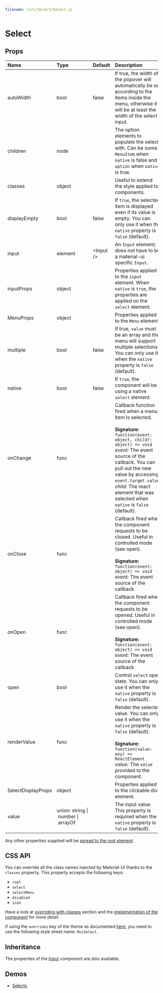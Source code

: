 ```yaml
---
filename: /src/Select/Select.js
---
```


<!--- This documentation is automatically generated, do not try to edit it. -->

# Select



## Props

| Name | Type | Default | Description |
|:-----|:-----|:--------|:------------|
| <span class="prop-name">autoWidth</span> | <span class="prop-type">bool | <span class="prop-default">false</span> | If true, the width of the popover will automatically be set according to the items inside the menu, otherwise it will be at least the width of the select input. |
| <span class="prop-name">children</span> | <span class="prop-type">node |  | The option elements to populate the select with. Can be some `MenuItem` when `native` is false and `option` when `native` is true. |
| <span class="prop-name">classes</span> | <span class="prop-type">object |  | Useful to extend the style applied to components. |
| <span class="prop-name">displayEmpty</span> | <span class="prop-type">bool | <span class="prop-default">false</span> | If `true`, the selected item is displayed even if its value is empty. You can only use it when the `native` property is `false` (default). |
| <span class="prop-name">input</span> | <span class="prop-type">element | <span class="prop-default">&lt;Input /></span> | An `Input` element; does not have to be a material-ui specific `Input`. |
| <span class="prop-name">inputProps</span> | <span class="prop-type">object |  | Properties applied to the `input` element. When `native` is `true`, the properties are applied on the `select` element. |
| <span class="prop-name">MenuProps</span> | <span class="prop-type">object |  | Properties applied to the `Menu` element. |
| <span class="prop-name">multiple</span> | <span class="prop-type">bool | <span class="prop-default">false</span> | If true, `value` must be an array and the menu will support multiple selections. You can only use it when the `native` property is `false` (default). |
| <span class="prop-name">native</span> | <span class="prop-type">bool | <span class="prop-default">false</span> | If `true`, the component will be using a native `select` element. |
| <span class="prop-name">onChange</span> | <span class="prop-type">func |  | Callback function fired when a menu item is selected.<br><br>**Signature:**<br>`function(event: object, child?: object) => void`<br>*event:* The event source of the callback. You can pull out the new value by accessing `event.target.value`.<br>*child:* The react element that was selected when `native` is `false` (default). |
| <span class="prop-name">onClose</span> | <span class="prop-type">func |  | Callback fired when the component requests to be closed. Useful in controlled mode (see open).<br><br>**Signature:**<br>`function(event: object) => void`<br>*event:* The event source of the callback |
| <span class="prop-name">onOpen</span> | <span class="prop-type">func |  | Callback fired when the component requests to be opened. Useful in controlled mode (see open).<br><br>**Signature:**<br>`function(event: object) => void`<br>*event:* The event source of the callback |
| <span class="prop-name">open</span> | <span class="prop-type">bool |  | Control `select` open state. You can only use it when the `native` property is `false` (default). |
| <span class="prop-name">renderValue</span> | <span class="prop-type">func |  | Render the selected value. You can only use it when the `native` property is `false` (default).<br><br>**Signature:**<br>`function(value: any) => ReactElement`<br>*value:* The `value` provided to the component. |
| <span class="prop-name">SelectDisplayProps</span> | <span class="prop-type">object |  | Properties applied to the clickable div element. |
| <span class="prop-name">value</span> | <span class="prop-type">union:&nbsp;string&nbsp;&#124;<br>&nbsp;number&nbsp;&#124;<br>&nbsp;arrayOf<br> |  | The input value. This property is required when the `native` property is `false` (default). |

Any other properties supplied will be [spread to the root element](/guides/api#spread).

## CSS API

You can override all the class names injected by Material-UI thanks to the `classes` property.
This property accepts the following keys:
- `root`
- `select`
- `selectMenu`
- `disabled`
- `icon`

Have a look at [overriding with classes](/customization/overrides#overriding-with-classes) section
and the [implementation of the component](https://github.com/mui-org/material-ui/tree/v1-beta/src/Select/Select.js)
for more detail.

If using the `overrides` key of the theme as documented
[here](/customization/themes#customizing-all-instances-of-a-component-type),
you need to use the following style sheet name: `MuiSelect`.

## Inheritance

The properties of the [Input](/api/input) component are also available.

## Demos

- [Selects](/demos/selects)

